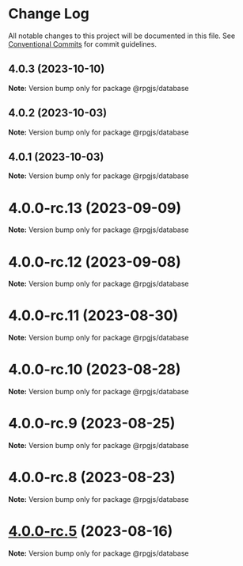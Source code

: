# Change Log

All notable changes to this project will be documented in this file.
See [Conventional Commits](https://conventionalcommits.org) for commit guidelines.

## 4.0.3 (2023-10-10)

**Note:** Version bump only for package @rpgjs/database





## 4.0.2 (2023-10-03)

**Note:** Version bump only for package @rpgjs/database





## 4.0.1 (2023-10-03)

**Note:** Version bump only for package @rpgjs/database





# 4.0.0-rc.13 (2023-09-09)

**Note:** Version bump only for package @rpgjs/database





# 4.0.0-rc.12 (2023-09-08)

**Note:** Version bump only for package @rpgjs/database





# 4.0.0-rc.11 (2023-08-30)

**Note:** Version bump only for package @rpgjs/database





# 4.0.0-rc.10 (2023-08-28)

**Note:** Version bump only for package @rpgjs/database





# 4.0.0-rc.9 (2023-08-25)

**Note:** Version bump only for package @rpgjs/database





# 4.0.0-rc.8 (2023-08-23)

**Note:** Version bump only for package @rpgjs/database





# [4.0.0-rc.5](https://github.com/RSamaium/RPG-JS/compare/v4.0.0-rc.4...v4.0.0-rc.5) (2023-08-16)

**Note:** Version bump only for package @rpgjs/database
